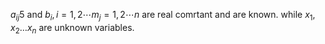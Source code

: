 $a_{i j} 5$ and $b_{i}, i=1,2 \cdots m_{j}=1,2 \cdots n$ are real comrtant and are known.
while $x_{1}, x_{2} \ldots x_{n}$ are unknown variables.
